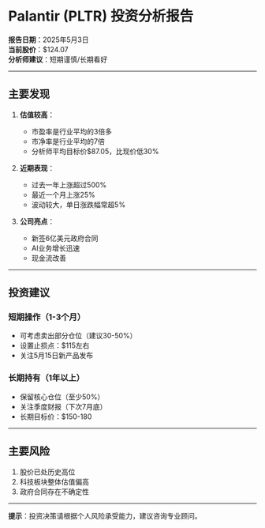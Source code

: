 # Palantir (PLTR) 投资分析报告

**报告日期**：2025年5月3日  
**当前股价**：$124.07  
**分析师建议**：短期谨慎/长期看好  

---

## 主要发现

1. **估值较高**：
   - 市盈率是行业平均的3倍多
   - 市净率是行业平均的7倍
   - 分析师平均目标价$87.05，比现价低30%

2. **近期表现**：
   - 过去一年上涨超过500%
   - 最近一个月上涨25%
   - 波动较大，单日涨跌幅常超5%

3. **公司亮点**：
   - 新签6亿美元政府合同
   - AI业务增长迅速
   - 现金流改善

---

## 投资建议

### 短期操作（1-3个月）
- 可考虑卖出部分仓位（建议30-50%）
- 设置止损点：$115左右
- 关注5月15日新产品发布

### 长期持有（1年以上）
- 保留核心仓位（至少50%）
- 关注季度财报（下次7月底）
- 长期目标价：$150-180

---

## 主要风险
1. 股价已处历史高位
2. 科技板块整体估值偏高
3. 政府合同存在不确定性

---

**提示**：投资决策请根据个人风险承受能力，建议咨询专业顾问。